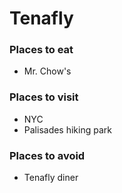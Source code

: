 # Tenafly

### Places to eat
- Mr. Chow's
### Places to visit
- NYC
- Palisades hiking park
### Places to avoid
- Tenafly diner